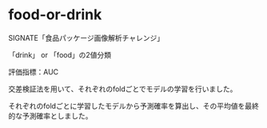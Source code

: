 # food-or-drink
SIGNATE「食品パッケージ画像解析チャレンジ」

「drink」 or 「food」の2値分類

評価指標：AUC

交差検証法を用いて、それぞれのfoldごとでモデルの学習を行いました。

それぞれのfoldごとに学習したモデルから予測確率を算出し、その平均値を最終的な予測確率としました。
